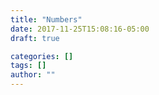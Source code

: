 ```yaml
---
title: "Numbers"
date: 2017-11-25T15:08:16-05:00
draft: true

categories: []
tags: []
author: ""
---
```

